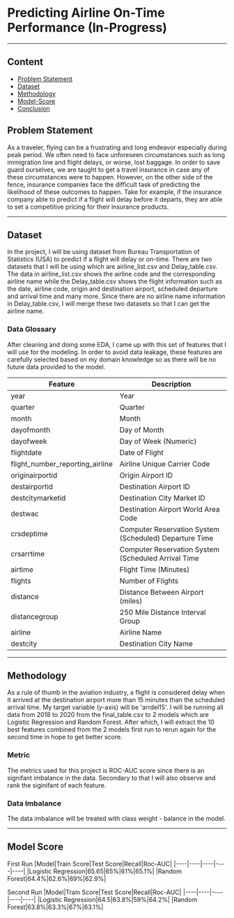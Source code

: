 # Predicting Airline On-Time Performance (In-Progress)

---
## Content
 * [Problem Statement](##Problem-Statement)
 * [Dataset](##Dateset)
 * [Methodology](##Methadology)
 * [Model-Score](##Model-Score)
 * [Conclusion](##Conclusion)
 

## Problem Statement
As a traveler, flying can be a frustrating and long endeavor especially during peak period. We often need to face unforeseen circumstances such as long immigration line and flight delays, or worse, lost baggage. In order to save guard ourselves, we are taught to get a travel insurance in case any of these circumstances were to happen. However, on the other side of the fence, insurance companies face the difficult task of predicting the likelihood of these outcomes to happen. Take for example, if the insurance company able to predict if a flight will delay before it departs, they are able to set a competitive pricing for their insurance products. 

---

## Dataset
In the project, I will be using dataset from Bureau Transportation of Statistics (USA) to predict if a flight will delay or on-time. There are two datasets that I will be using which are airline_list.csv and Delay_table.csv. The data in airline_list.csv shows the airline code and the corresponding airline name while the Delay_table.csv shows the flight information such as the date, airline code, origin and destination airport, scheduled departure and arrival time  and many more. Since there are no airline name information in Delay_table.csv, I will merge these two datasets so that I can get the airline name.


### Data Glossary
After cleaning and doing some EDA, I came up with this set of features that I will use for the modeling. In order to avoid data leakage, these features are carefully selected based on my domain knowledge so as there will be no future data provided to the model. 

|Feature|Description|
|----|----|
|year|Year|
|quarter|Quarter|
|month|Month|
|dayofmonth| Day of Month|
|dayofweek|Day of Week (Numeric)|
|flightdate|Date of Flight|
|flight_number_reporting_airline|Airline Unique Carrier Code|
|originairportid|Origin Airport ID|
|destairportid|Destination Airport ID|
|destcitymarketid|Destination City Market ID|
|destwac|Destination Airport World Area Code|
|crsdeptime|Computer Reservation System (Scheduled) Departure Time|
|crsarrtime|Computer Reservation System (Scheduled Arrival Time|
|airtime|Flight Time (Minutes)|
|flights|Number of Flights|
|distance| Distance Between Airport (miles)|
|distancegroup|250 Mile Distance Interval Group|
|airline|Airline Name|
|destcity|Destination City Name|

---

## Methodology
As a rule of thumb in the aviation industry, a flight is considered delay when it arrived at the destination airport more than 15 minutes than the scheduled arrival time. My target variable (y-axis) will be 'arrdel15'. I will be running all data from 2018 to 2020 from the final_table.csv to 2 models which are Logistic Regression and Random Forest. After which, I will extract the 10 best features combined from the 2 models first run to rerun again for the second time in hope to get better score. 


### Metric
The metrics used for this project is ROC-AUC score since there is an signifant imbalance in the data. Secondary to that I will also observe and rank the siginifant of each feature. 


### Data Imbalance
The data imbalance will be treated with class weight - balance in the model. 

---

## Model Score

First Run
|Model|Train Score|Test Score|Recall|Roc-AUC|
|----|----|----|----|----|
|Logistic Regression|65.65|65%|61%|65.1%|
|Random Forest|64.4%|62.6%|69%|62.9%|

Second Run
|Model|Train Score|Test Score|Recall|Roc-AUC|
|----|----|----|----|----|
|Logistic Regression|64.5|63.8%|59%|64.2%|
|Random Forest|63.8%|63.3%|67%|63.1%|




